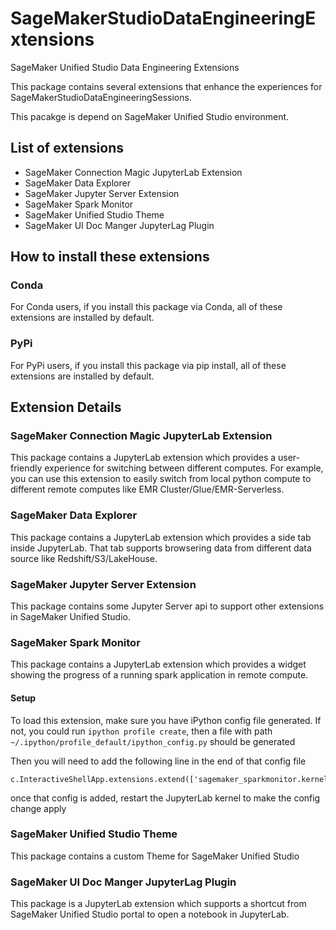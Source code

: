 # SageMakerStudioDataEngineeringExtensions

SageMaker Unified Studio Data Engineering Extensions

This package contains several extensions that enhance the experiences for SageMakerStudioDataEngineeringSessions.

This pacakge is depend on SageMaker Unified Studio environment.

## List of extensions

- SageMaker Connection Magic JupyterLab Extension
- SageMaker Data Explorer
- SageMaker Jupyter Server Extension
- SageMaker Spark Monitor
- SageMaker Unified Studio Theme
- SageMaker UI Doc Manger JupyterLag Plugin

## How to install these extensions

### Conda
For Conda users, if you install this package via Conda, all of these extensions are installed by default.

### PyPi
For PyPi users, if you install this package via pip install,  all of these extensions are installed by default.

## Extension Details

### SageMaker Connection Magic JupyterLab Extension

This package contains a JupyterLab extension which provides a user-friendly experience for switching between different computes. For example, you can use this extension to easily switch from local python compute to different remote computes like EMR Cluster/Glue/EMR-Serverless.

### SageMaker Data Explorer

This package contains a JupyterLab extension which provides a side tab inside JupyterLab. That tab supports browsering data from different data source like Redshift/S3/LakeHouse.


### SageMaker Jupyter Server Extension

This package contains some Jupyter Server api to support other extensions in SageMaker Unified Studio.

### SageMaker Spark Monitor

This package contains a JupyterLab extension which provides a widget showing the progress of a running spark application in remote compute.

#### Setup

To load this extension, make sure you have iPython config file generated. If not, you could run `ipython profile create`, then a file with path `~/.ipython/profile_default/ipython_config.py` should be generated

Then you will need to add the following line in the end of that config file

```
c.InteractiveShellApp.extensions.extend(['sagemaker_sparkmonitor.kernelextension'])
```

once that config is added, restart the JupyterLab kernel to make the config change apply

### SageMaker Unified Studio Theme

This package contains a custom Theme for SageMaker Unified Studio

### SageMaker UI Doc Manger JupyterLag Plugin

This package is a JupyterLab extension which supports a shortcut from SageMaker Unified Studio portal to open a notebook in JupyterLab.